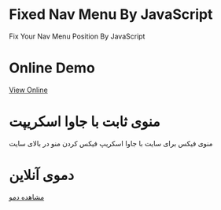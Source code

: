 # Fixed Nav Menu By JavaScript
Fix Your Nav Menu Position By JavaScript
# Online Demo
<a href="//demo.aminarjmand.com/coding/javascript/11/fixedNavMenu.html">View Online</a>

# منوی ثابت با جاوا اسکریپت
منوی فیکس برای سایت با جاوا اسکریپ فیکس کردن منو در بالای سایت
# دموی آنلاین
<a href="//demo.aminarjmand.com/coding/javascript/11/fixedNavMenu.html">مشاهده دمو</a>
